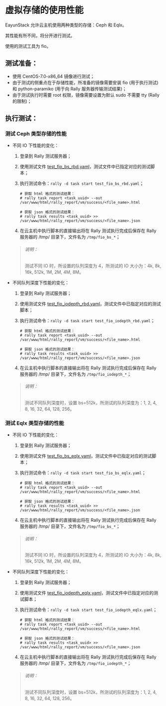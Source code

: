 # 虚拟存储的使用性能

EayunStack 允许云主机使用两种类型的存储：Ceph 和 Eqlx。

其性能有所不同，将分开进行测试。

使用的测试工具为 fio。

## 测试准备：

  * 使用 CentOS-7.0-x86_64 镜像进行测试；
  * 由于测试的侧重点在于存储性能，所准备的镜像需要安装 fio (用于执行测试) 和 python-paramiko (用于向 Rally 服务器传输测试结果)；
  * 由于测试执行时需要 root 权限，镜像需要设置为默认 sudo 不需要 tty (Rally 的限制)；

## 执行测试：

### 测试 Ceph 类型存储的性能

* 不同 IO 下性能的变化：

  1. 登录到 Rally 测试服务器；
  1. 使用测试文件 [test_fio_bs_rbd.yaml]()，测试文件中已指定对应的测试脚本；
  1. 执行测试命令：`rally -d task start test_fio_bs_rbd.yaml`；
  
      ```
      # 获取 html 格式的测试结果：
      # rally task report <task_uuid> --out /var/www/html/rally_report/vm/success/<file_name>.html

      # 获取 json 格式的测试结果：
      # rally task results <task_uuid> >> /var/www/html/rally_report/vm/success/<file_name>.json
      ```

  1. 在云主机中执行脚本的直接输出将在 Rally 测试执行完成后保存在 Rally 服务器的 /tmp/ 目录下，文件名为 `/tmp/fio_bs_*`；

  > ###### 说明：
  > 测试不同 IO 时，所设置的队列深度为 4，所测试的 IO 大小为：4k, 8k, 16k, 512k, 1M, 2M, 4M, 8M。

* 不同队列深度下性能的变化：

  1. 登录到 Rally 测试服务器；
  1. 使用测试文件 [test_fio_iodepth_rbd.yaml]()，测试文件中已指定对应的测试脚本；
  1. 执行测试命令：`rally -d task start test_fio_iodepth_rbd.yaml`；
  
      ```
      # 获取 html 格式的测试结果：
      # rally task report <task_uuid> --out /var/www/html/rally_report/vm/success/<file_name>.html

      # 获取 json 格式的测试结果：
      # rally task results <task_uuid> >> /var/www/html/rally_report/vm/success/<file_name>.json
      ```

  1. 在云主机中执行脚本的直接输出将在 Rally 测试执行完成后保存在 Rally 服务器的 /tmp/ 目录下，文件名为 `/tmp/fio_iodepth_*`；

  > ###### 说明：
  > 测试不同队列深度时，设置 bs=512k，所测试的队列深度为：1, 2, 4, 8, 16, 32, 64, 128, 256。

### 测试 Eqlx 类型存储的性能

* 不同 IO 下性能的变化：

  1. 登录到 Rally 测试服务器；
  1. 使用测试文件 [test_fio_bs_eqlx.yaml]()，测试文件中已指定对应的测试脚本；
  1. 执行测试命令：`rally -d task start test_fio_bs_eqlx.yaml`；
  
      ```
      # 获取 html 格式的测试结果：
      # rally task report <task_uuid> --out /var/www/html/rally_report/vm/success/<file_name>.html

      # 获取 json 格式的测试结果：
      # rally task results <task_uuid> >> /var/www/html/rally_report/vm/success/<file_name>.json
      ```

  1. 在云主机中执行脚本的直接输出将在 Rally 测试执行完成后保存在 Rally 服务器的 /tmp/ 目录下，文件名为 `/tmp/fio_bs_*`；

  > ###### 说明：
  > 测试不同 IO 时，所设置的队列深度为 4，所测试的 IO 大小为：4k, 8k, 16k, 512k, 1M, 2M, 4M, 8M。

* 不同队列深度下性能的变化：

  1. 登录到 Rally 测试服务器；
  1. 使用测试文件 [test_fio_iodepth_eqlx.yaml]()，测试文件中已指定对应的测试脚本；
  1. 执行测试命令：`rally -d task start test_fio_iodepth_eqlx.yaml`；
  
      ```
      # 获取 html 格式的测试结果：
      # rally task report <task_uuid> --out /var/www/html/rally_report/vm/success/<file_name>.html

      # 获取 json 格式的测试结果：
      # rally task results <task_uuid> >> /var/www/html/rally_report/vm/success/<file_name>.json
      ```

  1. 在云主机中执行脚本的直接输出将在 Rally 测试执行完成后保存在 Rally 服务器的 /tmp/ 目录下，文件名为 `/tmp/fio_iodepth_*`；

  > ###### 说明：
  > 测试不同队列深度时，设置 bs=512k，所测试的队列深度为：1, 2, 4, 8, 16, 32, 64, 128, 256。

